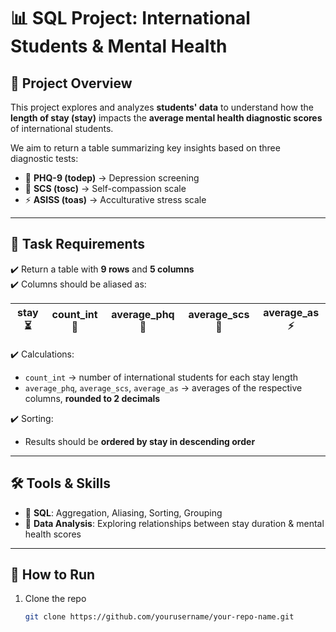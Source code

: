 # 📊 SQL Project: International Students & Mental Health  

## 📌 Project Overview  
This project explores and analyzes **students' data** to understand how the **length of stay (stay)** impacts the **average mental health diagnostic scores** of international students.  

We aim to return a table summarizing key insights based on three diagnostic tests:  
- 🧠 **PHQ-9 (todep)** → Depression screening  
- 💭 **SCS (tosc)** → Self-compassion scale  
- ⚡ **ASISS (toas)** → Acculturative stress scale  

---

## 📑 Task Requirements  
✔️ Return a table with **9 rows** and **5 columns**  
✔️ Columns should be aliased as:  

| stay ⏳ | count_int 👥 | average_phq 🧠 | average_scs 💭 | average_as ⚡ |  
|--------|--------------|----------------|----------------|--------------|  

✔️ Calculations:  
- `count_int` → number of international students for each stay length  
- `average_phq`, `average_scs`, `average_as` → averages of the respective columns, **rounded to 2 decimals**  

✔️ Sorting:  
- Results should be **ordered by stay in descending order**  

---

## 🛠️ Tools & Skills  
- 📌 **SQL**: Aggregation, Aliasing, Sorting, Grouping  
- 📌 **Data Analysis**: Exploring relationships between stay duration & mental health scores  

---

## 🚀 How to Run  
1. Clone the repo  
   ```bash
   git clone https://github.com/yourusername/your-repo-name.git
